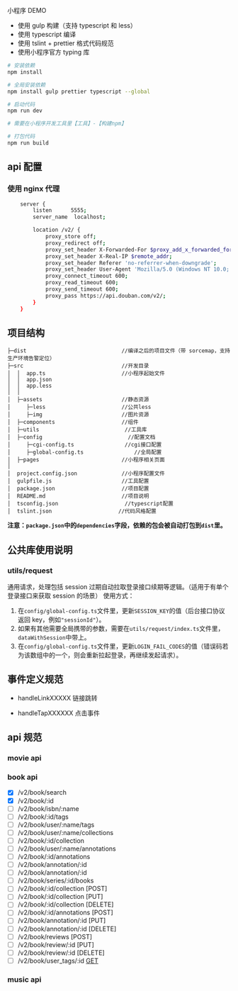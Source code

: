 小程序 DEMO

- 使用 gulp 构建（支持 typescript 和 less）
- 使用 typescript 编译
- 使用 tslint + prettier 格式代码规范
- 使用小程序官方 typing 库

```bash
# 安装依赖
npm install

# 全局安装依赖
npm install gulp prettier typescript --global

# 启动代码
npm run dev

# 需要在小程序开发工具里【工具】-【构建npm】

# 打包代码
npm run build
```

## api 配置

### 使用 nginx 代理

```sh
    server {
        listen      5555;
        server_name  localhost;

        location /v2/ {
            proxy_store off;
            proxy_redirect off;
            proxy_set_header X-Forwarded-For $proxy_add_x_forwarded_for;
            proxy_set_header X-Real-IP $remote_addr;
            proxy_set_header Referer 'no-referrer-when-downgrade';
            proxy_set_header User-Agent 'Mozilla/5.0 (Windows NT 10.0; WOW64) AppleWebKit/537.36 (KHTML, like Gecko) Chrome/62.0.3202.94 Safari/537.36';
            proxy_connect_timeout 600;
            proxy_read_timeout 600;
            proxy_send_timeout 600;
            proxy_pass https://api.douban.com/v2/;
        }
    }
```

## 项目结构

```
├─dist                              //编译之后的项目文件（带 sorcemap，支持生产环境告警定位）
├─src                               //开发目录
│  │  app.ts                        //小程序起始文件
│  │  app.json
│  │  app.less
│  │
│  ├─assets                     	//静态资源
│     ├─less						//公共less
│     ├─img						    //图片资源
│  ├─components                     //组件
│  ├─utils                           //工具库
│  ├─config                           //配置文档
│     ├─cgi-config.ts                //cgi接口配置
│     ├─global-config.ts                //全局配置
│  ├─pages                          //小程序相关页面
│
│  project.config.json              //小程序配置文件
│  gulpfile.js                      //工具配置
│  package.json                     //项目配置
│  README.md                        //项目说明
│  tsconfig.json                     //typescript配置
│  tslint.json                     //代码风格配置
```

**注意：`package.json`中的`dependencies`字段，依赖的包会被自动打包到`dist`里。**

## 公共库使用说明

### utils/request

通用请求，处理包括 session 过期自动拉取登录接口续期等逻辑。（适用于有单个登录接口来获取 session 的场景）
使用方式：

1. 在`config/global-config.ts`文件里，更新`SESSION_KEY`的值（后台接口协议返回 key，例如`"sessionId"`）。
2. 如果有其他需要全局携带的参数，需要在`utils/request/index.ts`文件里，`dataWithSession`中带上。
3. 在`config/global-config.ts`文件里，更新`LOGIN_FAIL_CODES`的值（错误码若为该数组中的一个，则会重新拉起登录，再继续发起请求）。

## 事件定义规范

- handleLinkXXXXX 链接跳转

- handleTapXXXXXX 点击事件

## api 规范

<!-- https://segmentfault.com/a/1190000018716657 -->

### movie api

### book api

- [x] /v2/book/search
- [x] /v2/book/:id
- [ ] /v2/book/isbn/:name
- [ ] /v2/book/:id/tags
- [ ] /v2/book/user/:name/tags
- [ ] /v2/book/user/:name/collections
- [ ] /v2/book/:id/collection
- [ ] /v2/book/user/:name/annotations
- [ ] /v2/book/:id/annotations
- [ ] /v2/book/annotation/:id
- [ ] /v2/book/annotation/:id
- [ ] /v2/book/series/:id/books
- [ ] /v2/book/:id/collection [POST]
- [ ] /v2/book/:id/collection [PUT]
- [ ] /v2/book/:id/collection [DELETE]
- [ ] /v2/book/:id/annotations [POST]
- [ ] /v2/book/annotation/:id [PUT]
- [ ] /v2/book/annotation/:id [DELETE]
- [ ] /v2/book/reviews [POST]
- [ ] /v2/book/review/:id [PUT]
- [ ] /v2/book/review/:id [DELETE]
- [ ] /v2/book/user_tags/:id [GET](deprecated)

### music api

